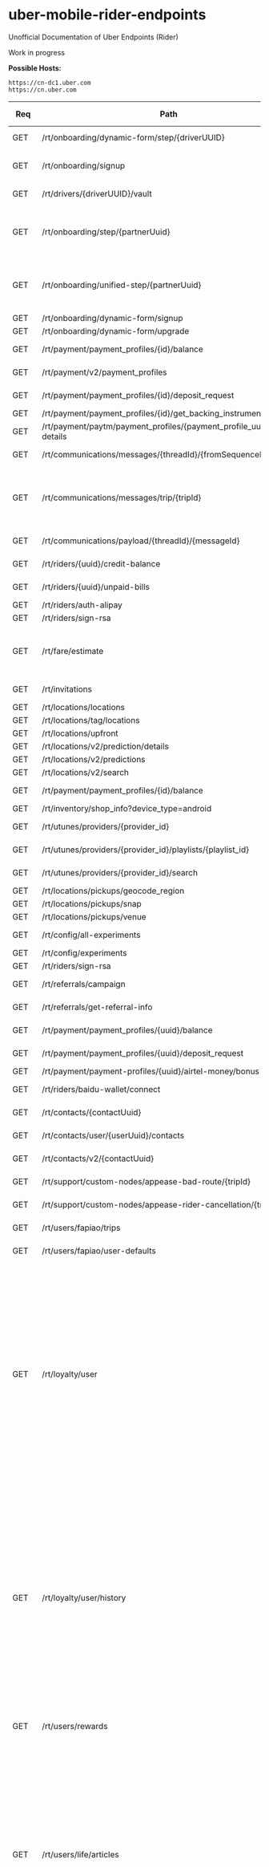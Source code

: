 # uber-mobile-rider-endpoints
Unofficial Documentation of Uber Endpoints (Rider)

Work in progress

**Possible Hosts:**


```
https://cn-dc1.uber.com 
https://cn.uber.com
```

| Req | Path | Required Headers | Required Params |
|-----|------|------------------|------------------|
| GET | /rt/onboarding/dynamic-form/step/{driverUUID} | x-uber-token ||
| GET | /rt/onboarding/signup | x-uber-device-language ||
| GET | /rt/drivers/{driverUUID}/vault | x-uber-token ||
| GET | /rt/onboarding/step/{partnerUuid} | x-uber-onboarding-variant <br /> x-uber-token ||
| GET | /rt/onboarding/unified-step/{partnerUuid} | x-uber-onboarding-variant <br /> x-uber-token ||
| GET | /rt/onboarding/dynamic-form/signup |||
| GET | /rt/onboarding/dynamic-form/upgrade |||
| GET | /rt/payment/payment_profiles/{id}/balance | x-uber-token ||
| GET | /rt/payment/v2/payment_profiles | x-uber-token ||
| GET | /rt/payment/payment_profiles/{id}/deposit_request | x-uber-token | amount |
| GET | /rt/payment/payment_profiles/{id}/get_backing_instruments |||
| GET | /rt/payment/paytm/payment_profiles/{payment_profile_uuid}/user-details |||
| GET | /rt/communications/messages/{threadId}/{fromSequenceNumber} | x-uber-token ||
| GET | /rt/communications/messages/trip/{tripId} | x-uber-token <br /> x-uber-uuid <br /> x-uber-client-name ||
| GET | /rt/communications/payload/{threadId}/{messageId} | x-uber-token ||
| GET | /rt/riders/{uuid}/credit-balance | x-uber-token ||
| GET | /rt/riders/{uuid}/unpaid-bills  | x-uber-token ||
| GET | /rt/riders/auth-alipay |||
| GET | /rt/riders/sign-rsa || input |
| GET | /rt/fare/estimate || origin_lat <br /> origin_lng <br /> vehicle_view_ids <br /> destination_lat <br /> destination_lng |
| GET | /rt/invitations  | x-uber-token ||
| GET | /rt/locations/locations |||
| GET | /rt/locations/tag/locations |||
| GET | /rt/locations/upfront |||
| GET | /rt/locations/v2/prediction/details |||
| GET | /rt/locations/v2/predictions |||
| GET | /rt/locations/v2/search |||
| GET | /rt/payment/payment_profiles/{id}/balance | x-uber-token ||
| GET | /rt/inventory/shop_info?device_type=android |||
| GET | /rt/utunes/providers/{provider_id} | x-uber-token ||
| GET | /rt/utunes/providers/{provider_id}/playlists/{playlist_id} | x-uber-token ||
| GET | /rt/utunes/providers/{provider_id}/search | x-uber-token | query |
| GET | /rt/locations/pickups/geocode_region |||
| GET | /rt/locations/pickups/snap |||
| GET | /rt/locations/pickups/venue |||
| GET | /rt/config/all-experiments | x-uber-token ||
| GET | /rt/config/experiments |||
| GET | /rt/riders/sign-rsa || input |
| GET | /rt/referrals/campaign | x-uber-token ||
| GET | /rt/referrals/get-referral-info | x-uber-token ||
| GET | /rt/payment/payment_profiles/{uuid}/balance | x-uber-token ||
| GET | /rt/payment/payment_profiles/{uuid}/deposit_request | x-uber-token | amount |
| GET | /rt/payment/payment-profiles/{uuid}/airtel-money/bonus-status |||
| GET | /rt/riders/baidu-wallet/connect | x-uber-token | pageUrl |
| GET | /rt/contacts/{contactUuid} | x-uber-token ||
| GET | /rt/contacts/user/{userUuid}/contacts | x-uber-token ||
| GET | /rt/contacts/v2/{contactUuid} | x-uber-token ||
| GET | /rt/support/custom-nodes/appease-bad-route/{tripId} | x-uber-token ||
| GET | /rt/support/custom-nodes/appease-rider-cancellation/{tripId} | x-uber-token ||
| GET | /rt/users/fapiao/trips | x-uber-token | tripType <br /> offset |
| GET | /rt/users/fapiao/user-defaults | x-uber-token ||
| GET | /rt/loyalty/user | x-uber-token <br /> x-uber-uuid <br /> x-uber-device <br /> x-uber-device-language <br /> x-uber-client-name <br /> x-uber-client-version <br /> x-uber-device-location-latitude <br /> x-uber-device-location-longitude | |
| GET | /rt/loyalty/user/history | x-uber-token <br /> x-uber-uuid <br /> x-uber-device <br /> x-uber-device-language <br /> x-uber-client-name <br /> x-uber-client-version <br /> x-uber-device-location-latitude <br /> x-uber-device-location-longitude||
| GET | /rt/users/rewards | x-uber-token | offset <br /> count <br /> type |
| GET | /rt/users/life/articles | x-uber-uuid <br /> x-uber-token <br /> x-uber-device <br /> x-uber-device-language <br /> x-uber-client-name <br /> x-uber-client-version <br /> x-uber-device-location-latitude <br /> x-uber-device-location-longitude | category |
| GET | /rt/users/life/articles/categories | x-uber-uuid <br /> x-uber-token <br /> x-uber-device <br /> x-uber-device-language <br /> x-uber-client-name <br /> x-uber-client-version <br /> x-uber-device-location-latitude <br /> x-uber-device-location-longitude ||
| GET | /rt/users/life/articles/{itemUUID} | x-uber-uuid <br /> x-uber-token <br /> x-uber-device <br /> x-uber-device-language <br /> x-uber-client-name <br /> x-uber-client-version <br /> x-uber-device-location-latitude <br /> x-uber-device-location-longitude | provider <br /> category |
| GET | /rt/admin/users/me/test_accounts | x-uber-token | role |
| GET | /rt/cardoffer/offers | x-uber-token ||
| GET | /rt/riders/get-earned-rides | x-uber-token ||
| GET | /rt/cobrand/{clientId} | x-uber-token ||
| GET | /rt/contacts/{contactUuid} | x-uber-token ||
| GET | /rt/contacts/user/{userUuid}/contacts | x-uber-token || 
| GET | /rt/locations/pickups/dynamic |||
| GET | /rt/eats/v1/get-promotion-info |||
| GET | /rt/family/group/{groupUuid} |||
| GET | /rt/family/invites |||
| GET | /rt/geocoding/reverse | x-uber-token | latitude <br /> longitude <br /> language |
| GET | /rt/product/hop/{vvid}/nearbyRoutes | x-uber-token ||
| GET | /rt/locations/pickups/venue |||
| GET | /rt/locations/pool_ads |||
| GET | /rt/mobile/lookup-upgrade | x-uber-token | appName |
| GET | /rt/onboarding/partner-onboarding-app/pitch-info |||
| GET | /rt/onboarding/partner-onboarding-app/tutorial-info |||
| GET | /rt/saffron/campaigns |||
| GET | /rt/product/city/rider-view |||
| GET | /rt/referrals/campaign | x-uber-token ||
| GET | /rt/referrals/get-referral-info | x-uber-token ||
| GET | /rt/reminders/{reminderUuid} | x-uber-token | clientId |
| GET | /rt/reminders/upcoming-for-destination-dropdown | x-uber-token | userUuid |
| GET | /rt/reservation/fare-estimate | x-uber-token <br /> | originLat <br /> originLng <br /> destinationLat <br /> destinationLng <br /> vehicleViewId |
| GET | /rt/reservation/feasibility | | originLat <br /> originLng |
| GET | /rt/reservation/list | x-uber-token ||
| GET | /rt/riders/get-estimated-pre-trip-promotion || originLat <br /> originLng <br /> vehicleViewIds |
| GET | /rt/riders/inviter-give-get-description | x-uber-token ||
| GET | /rt/riders/me/dispatch-view | x-uber-token ||
| GET | /rt/riders/{riderUuid}/unpaid-bills | x-uber-token ||
| GET | /rt/riders/sign-rsa || input |
| GET | /rt/riders/unexpired-and-valid-promotions |||
| GET | /rt/safetynet/users/{userUuid}/contacts | x-uber-token ||
| GET | /rt/trips/{tripUuid}/cancellation-info |||
| GET | /rt/trips/{tripUuid}/contacts | x-uber-token ||
| GET | /rt/trips/{tripUuid}/route | x-uber-token ||
| GET | /rt/trips/{tripUuid}/share-yo-ride | x-uber-token ||
| GET | /rt/users/notification-settings | x-uber-token <br /> x-uber-uuid <br /> x-uber-device-language ||
| POST | /rt/apps/bootstrap-rider | x-uber-token ||
| POST | /rt/business/redeem-employee-invite || request |
| POST | /rt/chat/v2/new-session | x-uber-token ||
| POST | /rt/client-promotions |||
| POST | /rt/communications/message | x-uber-token | senderId <br /> messageType <br /> clientMesssageId <br /> payload |
| POST | /rt/companies/get-company-brand | x-uber-token | request |
| POST | /rt/contacts/{contactUuid} | x-uber-token | requesterId |
| POST | /rt/contacts/{contactUuid}/message |||
| POST | /rt/contacts/v2/{contactUuid} || contactId <br /> requesterId |
| POST | /rt/drivers/{driverUuid}/send-ramen-message | x-uber-token | msg <br /> msgType |
| POST | /rt/drivers/v2/{driverUUID}/vault | x-uber-token | vault <br /> infoType|
| POST | /rt/expensecodes/get-expense-codes-for-user | x-uber-token | request |
| POST | /rt/expensecodes/get-expense-codes-metadata-for-user | x-uber-token | request |
| POST | /rt/family/bootstrap/settings || body.request |
| POST | /rt/family/group/{groupUuid} | x-uber-token ||
| POST | /rt/family/group/{groupUuid}/jobs | x-uber-token | jobUUID <br /> dc|
| POST | /rt/family/group/{groupUuid}/paymentProfiles | x-uber-token | cardNumber <br /> cardCode <br /> cardExpirationMonth <br /> cardExpirationYear <br /> billingZip <br /> paymentProfileUUID |
| POST | /rt/family/invite/redeem | x-uber-token | request |
| POST | /rt/fare/eats_estimate | x-uber-token | items <br /> vehicleViewId <br /> items <br /> vehicle_view_id|
| POST | /rt/feedback | x-uber-token | feedback |
| POST | /rt/feedback/personal_transport | x-uber-token | feedback |
| POST | /rt/feedback/search-dynamic-tags | x-uber-token | options |
| POST | /rt/inventory/reminder | x-uber-token | itemId <br /> timestamp |
| POST | /rt/invitations | x-uber-token | invitees |
| POST | /rt/invitations/{driverUUID}/nominees | x-uber-token ||
| POST | /rt/invitations/{userUuid}/contacts | x-uber-token ||
| POST | /rt/invitations/{userUuid}/invites-log | x-uber-token ||
| POST | /rt/invitations/{userUuid}/nominees | x-uber-token ||
| POST | /rt/mobile/task/create | x-uber-token | task |
| POST | /rt/mobile/task/teams | x-uber-token | clientIdentifier |
| POST | /rt/mobrec/is-eligible | x-uber-token ||
| POST | /rt/mobrec/is-trip-eligible | x-uber-token | jobUUID |
| POST | /rt/mobrec/send-email | x-uber-token | challengeId <br /> status |
| POST | /rt/mobrec/update-challenge-status | x-uber-token | challengeId <br /> status |
| POST | /rt/navigation/v2/route | x-uber-token | origin <br /> destination |
| POST | /rt/notifier/device-tokens |||
| POST | /rt/offers/activate-offers | x-uber-token | offerUuids <br /> impressionUuid |
| POST | /rt/offers/enroll-user | x-uber-token | termsVersion <br /> impressionUuid |
| POST | /rt/offers/get-user-offers | x-uber-token ||
| POST | /rt/offers/unenroll-user | x-uber-token | impressionUuid |
| POST | /rt/onboarding/documents | x-uber-token ||
| POST | /rt/onboarding/dynamic-form/signup || flow_type_city_id <br /> phone <br /> password |
| POST | /rt/onboarding/dynamic-form/upgrade || client_uuid <br /> flow_type_city_id|
| POST | /rt/onboarding/dynamic-form/verify-phone || phone_number <br /> sms_token |
| POST | /rt/onboarding/send_comms | x-uber-token | type <br /> partnerUuid|
| POST | /rt/onboarding/step/{partnerUuid} | x-uber-onboarding-variant <br /> x-uber-token | stepId |
| POST | /rt/onboarding/unified-step/{partnerUuid} | x-uber-onboarding-variant <br /> x-uber-token | stepId |
| POST | /rt/onboarding/vehicle-inspection/email/{driverUUID} | x-uber-token ||
| POST | /rt/payment/payment_profiles/ | x-uber-token | cardNumber <br /> cardCode <br /> cardExpirationMonth <br /> cardExpirationYear <br /> billingZip <br /> billingCountryIso2 <br /> tokenData <br /> tokenType <br /> token_type |
| POST | /rt/payment/payment_profiles/{id}/validation_code/send | x-uber-token ||
| POST | /rt/payment/payment-profiles/{uuid}/airtel-money/deposit | x-uber-token ||
| POST | /rt/payment/payment_profiles/{uuid}/reward | x-uber-token | rewardData |
| POST | /rt/payment/payment_profiles/{uuid}/validation_code/send | x-uber-token ||
| POST | /rt/payment/payment_profiles/{uuid}/validation_code/validate | x-uber-token | code |
| POST | /rt/payment/providers/airtel-money/account |||
| POST | /rt/payment/providers/airtel-money/account/link |||
| POST | /rt/payment/providers/airtel-money/validation-code/send || mobilePhoneNumber |
| POST | /rt/payment/providers/airtel-money/validation-code/validate || otpRequestToken |
| POST | /rt/payment/v2/payment_profiles |||
| POST | /rt/profiles/delete-profile | x-uber-token | request |
| POST | /rt/profiles/get-profiles | x-uber-token | request |
| POST | /rt/profiles/get-profile-theme-options | x-uber-token | request |
| POST | /rt/profiles/onboard-user | x-uber-token | request |
| POST | /rt/profiles/patch-profile | x-uber-token | request |
| POST | /rt/profiles/request-verification | x-uber-token | request |
| POST | /rt/profiles/update-profile | x-uber-token | request |
| POST | /rt/questions/get-employee-feedback | x-uber-token | request |
| POST | /rt/questions/record-employee-feedback | x-uber-token | request |
| POST | /rt/referrals/bulk-invitation | x-uber-token ||
| POST | /rt/referrals/create-directed-referral-code-links | x-uber-token ||
| POST | /rt/referrals/create-indirect-invite | x-uber-token ||
| POST | /rt/referrals/create-referral-code-links | x-uber-token ||
| POST | /rt/reservation/{reservationUuid} || targetPickupTimeMS <br /> pickupTimeWindowMS <br /> pickupLocation <br /> destinationLocation <br /> passengerCapacity <br /> vehicleView |
| POST | /rt/riders/create-promotion-redemption-override | x-uber-token ||
| POST | /rt/riders/me/accept-fare-split | x-uber-token ||
| POST | /rt/riders/me/add-expense-info | x-uber-token ||
| POST | /rt/riders/me/client-status | x-uber-token ||
| POST | /rt/riders/me/decline-fare-split | x-uber-token ||
| POST | /rt/riders/me/fare-estimate | x-uber-token | pickupLocation <br /> destination|
| POST | /rt/riders/me/invite-fare-split | x-uber-token | invites |
| POST | /rt/riders/me/pickup | x-uber-token | vehicleViewId <br /> pickupLocation|
| POST | /rt/riders/me/schedule-surge-drop | x-uber-token | vehicleViewId <br /> pickupLocation |
| POST | /rt/riders/me/select-payment-profile | x-uber-token ||
| POST | /rt/riders/me/select-profile | x-uber-token | profileUUID |
| POST | /rt/riders/me/set-use-credits | x-uber-token | useCredits |
| POST | /rt/riders/me/status | x-uber-token ||
| POST | /rt/riders/me/uninvite-fare-split | x-uber-token | invitee |
| POST | /rt/riders/{riderUuid}/commute-optin-state | x-uber-token | commuteOptInState |
| POST | /rt/riders/{riderUuid}/enable-emergency | x-uber-token ||
| POST | /rt/riders/update-national-id | x-uber-token | nationalId |
| POST | /rt/rtnow/add-credentials | x-uber-uuid <br /> x-uber-token | authCode |
| POST | /rt/rtnow/check-credentials | x-uber-uuid <br /> x-uber-token ||
| POST | /rt/safetynet/users/{userUuid}/create-contacts | contacts | x-uber-token |
| POST | /rt/sharetrip/fetch || request |
| POST | /rt/support/contacts/appease-bad-route | x-uber-token | tripId <br /> reasonId |
| POST | /rt/support/contacts/appease-rider-cancellation |||
| POST | /rt/support/nodes/{nodeId}/csat | x-uber-token | tripId <br > reasonId |
| POST | /rt/surge/input |||
| POST | /rt/trips/{trip_id}/anonymous-number |||
| POST | /rt/trips/{trip_id}/inbound-call |||
| POST | /rt/trips/{tripUuid}/anonymous-on-demand |||
| POST | /rt/trips/{tripUuid}/rider-cancel |||
| POST | /rt/trips/{tripUuid}/rider-rate |||
| POST | /rt/trips/{tripUuid}/rider-set-info |||
| POST | /rt/trips/{tripUuid}/share-with-contacts |||
| POST | /rt/users/apply-clients-promotions |||
| POST | /rt/users/authenticate-third-party |||
| POST | /rt/users/confirm-mobile |||
| POST | /rt/users/fapiao/request |||
| POST | /rt/users/login |||
| POST | /rt/users/login |||
| POST | /rt/users/passwordless-signup |||
| POST | /rt/users/passwordless-signup/add-password |||
| POST | /rt/users/picture |||
| POST | /rt/users/request-mobile-confirmation |||
| POST | /rt/users/request-sms-verification |||
| POST | /rt/users/reset-password |||
| POST | /rt/users/rewards/{itemUUID}/action |||
| POST | /rt/users/tag-user-public |||
| POST | /rt/users/third-party-identities |||
| POST | /rt/users/two-factor-auth |||
| POST | /rt/users/v2/request-mobile-confirmation |||
| POST | /rt/users/v2/verify-password |||
| POST | /rt/users/validate-promotion |||
| POST | /rt/users/verify-password |||
| POST | /rt/utunes/providers/{id}/start_trial |||
| POST | /rt/utunes/rider/handshake |||



**PUT:**

```
/rt/payment/client_bills/{bill_uuid}
/rt/payment/v2/payment_profiles/{uuid}
/rt/riders/{uuid}/confirm-mobile
/rt/riders/{uuid}/confirm-mobile
/rt/locations/tag/locations/{tag}
/rt/inventory/reminder/{uuid}
/rt/invitations/{driverUUID}/privacy
/rt/payment/client_bills/charge_synchronously/{billUuid}
/rt/payment/client_bills/charge_synchronously/{billUuid}
/rt/users/update-password
/rt/users/v3/forgot-password
/rt/family/group
/rt/family/group/{groupUuid}/members
/rt/payment/client_bills/{uuid}
/rt/payment/v2/payment_profiles/{uuid}
/rt/reservation/new
/rt/riders/me/suspend-walk-direction
/rt/riders/{riderUuid}/disable-emergency
/rt/safetynet/users/{userUuid}/delete-contacts
```

**DELETE:**

```
/rt/payment/payment_profiles/{uuid}/
/rt/locations/tag/locations/{tag}
/rt/inventory/reminder/{uuid}
/rt/invitations/{driverUUID}/contacts
/rt/payment/payment_profiles/{uuid}/
/rt/family/group/{groupUuid}
/rt/family/group/{groupUuid}/members/{memberUuid}
/rt/invitations/{userUuid}/contacts
/rt/notifier/device-tokens/{deviceToken}
/rt/payment/v2/payment_profiles/{uuid}
/rt/reservation/{reservationUuid}
/rt/users/third-party-identities/{identityType}
```
